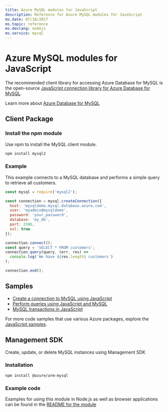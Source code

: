 ```yaml
---
title: Azure MySQL modules for JavaScript
description: Reference for Azure MySQL modules for JavaScript
ms.date: 07/18/2017
ms.topic: reference
ms.devlang: nodejs
ms.service: mysql
---
```

# Azure MySQL modules for JavaScript

The recommended client library for accessing Azure Database for MySQL is the open-source [JavaScript connection library for Azure Database for MySQL](https://github.com/sidorares/node-mysql2). 

Learn more about [Azure Database for MySQL](https://docs.microsoft.com/azure/MySQL/)

## Client Package

### Install the npm module

Use npm to install the MySQL client module.

```bash
npm install mysql2
```   

### Example

This example connects to a MySQL database and performs a simple query to retrieve all customers.

```JavaScript
const mysql = require('mysql2');

const connection = mysql.createConnection({
  host: 'mysqldemo.mysql.database.azure.com',
  user: 'myadmin@mysqldemo',
  password: 'your_password',
  database: 'my_db',
  port: 3306,
  ssl: true
});

connection.connect();
const query = 'SELECT * FROM customers';
connection.query(query, (err, res) =>
  console.log(`We have ${res.length} customers`)
);

connection.end();
```

## Samples

* [Create a connection to MySQL using JavaScript](https://github.com/mysqljs/mysql/blob/master/Readme.md#establishing-connections)
* [Perform queries using JavaScript and MySQL](https://github.com/mysqljs/mysql/blob/master/Readme.md#performing-queries)
* [MySQL transactions in JavaScript](https://github.com/mysqljs/mysql/blob/master/Readme.md#transactions)

For more code samples that use various Azure packages, explore the [JavaScript samples](https://docs.microsoft.com/samples/browse/?languages=javascript).

## Management SDK

Create, update, or delete MySQL instances using Management SDK

### Installation

```
npm install @azure/arm-mysql
```

### Example code

Examples for using this module in Node.js as well as browser applications can be found in the [README for the module](https://www.npmjs.com/package/@azure/arm-mysql)

